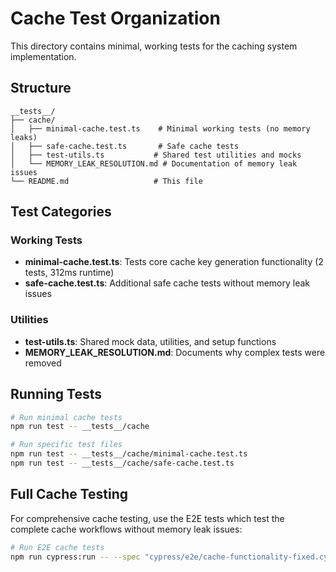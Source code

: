 # Cache Test Organization

This directory contains minimal, working tests for the caching system implementation.

## Structure

```
__tests__/
├── cache/
│   ├── minimal-cache.test.ts    # Minimal working tests (no memory leaks)
│   ├── safe-cache.test.ts       # Safe cache tests  
│   ├── test-utils.ts           # Shared test utilities and mocks
│   └── MEMORY_LEAK_RESOLUTION.md # Documentation of memory leak issues
└── README.md                   # This file
```

## Test Categories

### Working Tests
- **minimal-cache.test.ts**: Tests core cache key generation functionality (2 tests, 312ms runtime)
- **safe-cache.test.ts**: Additional safe cache tests without memory leak issues

### Utilities
- **test-utils.ts**: Shared mock data, utilities, and setup functions
- **MEMORY_LEAK_RESOLUTION.md**: Documents why complex tests were removed

## Running Tests

```bash
# Run minimal cache tests
npm run test -- __tests__/cache

# Run specific test files
npm run test -- __tests__/cache/minimal-cache.test.ts
npm run test -- __tests__/cache/safe-cache.test.ts
```

## Full Cache Testing

For comprehensive cache testing, use the E2E tests which test the complete cache workflows without memory leak issues:

```bash
# Run E2E cache tests
npm run cypress:run -- --spec "cypress/e2e/cache-functionality-fixed.cy.ts"
```
